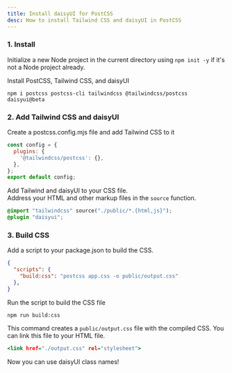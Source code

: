 ```yaml
---
title: Install daisyUI for PostCSS
desc: How to install Tailwind CSS and daisyUI in PostCSS
---
```


### 1. Install

Initialize a new Node project in the current directory using `npm init -y` if it's not a Node project already.

Install PostCSS, Tailwind CSS, and daisyUI

```:Terminal
npm i postcss postcss-cli tailwindcss @tailwindcss/postcss daisyui@beta
```

### 2. Add Tailwind CSS and daisyUI

Create a postcss.config.mjs file and add Tailwind CSS to it

```js:postcss.config.mjs
const config = {
  plugins: {
    '@tailwindcss/postcss': {},
  },
};
export default config;
```

Add Tailwind and daisyUI to your CSS file.  
Address your HTML and other markup files in the `source` function.
  
```postcss:app.css
@import "tailwindcss" source("./public/*.{html,js}");
@plugin "daisyui";
```

### 3. Build CSS

Add a script to your package.json to build the CSS.

```json:package.json
{
  "scripts": {
    "build:css": "postcss app.css -o public/output.css"
  },
}
```

Run the script to build the CSS file

```:Terminal
npm run build:css
```
This command creates a `public/output.css` file with the compiled CSS. You can link this file to your HTML file.

```html:public/index.html
<link href="./output.css" rel="stylesheet">
```

Now you can use daisyUI class names!
